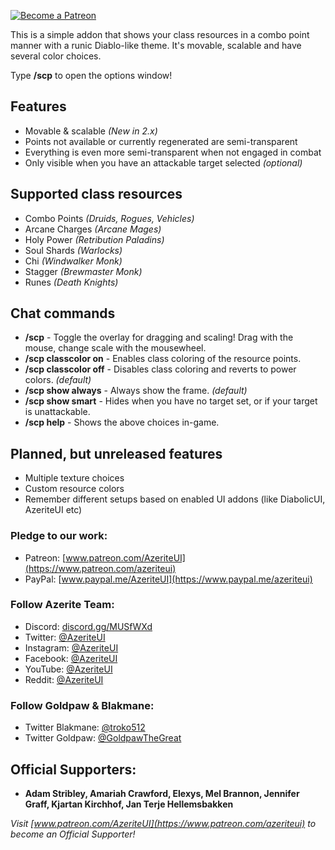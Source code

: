 [ ![Become a Patreon](http://azerite.org/img/social-media-buttons-patreon-small.jpg) ](https://www.patreon.com/AzeriteUI) 

This is a simple addon that shows your class resources in a combo point manner with a runic Diablo-like theme. It's movable, scalable and have several color choices.

Type **/scp** to open the options window!

## Features  
* Movable & scalable *(New in 2.x)*
* Points not available or currently regenerated are semi-transparent
* Everything is even more semi-transparent when not engaged in combat
* Only visible when you have an attackable target selected *(optional)*

## Supported class resources  
* Combo Points *(Druids, Rogues, Vehicles)*
* Arcane Charges *(Arcane Mages)*
* Holy Power *(Retribution Paladins)*
* Soul Shards *(Warlocks)*
* Chi *(Windwalker Monk)*
* Stagger *(Brewmaster Monk)*
* Runes *(Death Knights)*

## Chat commands
* **/scp** - Toggle the overlay for dragging and scaling! Drag with the mouse, change scale with the mousewheel. 
* **/scp classcolor on** - Enables class coloring of the resource points. 
* **/scp classcolor off** - Disables class coloring and reverts to power colors. *(default)* 
* **/scp show always** - Always show the frame. *(default)* 
* **/scp show smart** - Hides when you have no target set, or if your target is unattackable. 
* **/scp help** - Shows the above choices in-game. 

## Planned, but unreleased features
* Multiple texture choices
* Custom resource colors
* Remember different setups based on enabled UI addons (like DiabolicUI, AzeriteUI etc)

### **Pledge to our work:**  
* Patreon: [www.patreon.com/AzeriteUI](https://www.patreon.com/azeriteui)  
* PayPal: [www.paypal.me/AzeriteUI](https://www.paypal.me/azeriteui)  

### **Follow Azerite Team:**  
* Discord: [discord.gg/MUSfWXd](https://discord.gg/MUSfWXd)  
* Twitter: [@AzeriteUI](https://twitter.com/azeriteui)  
* Instagram: [@AzeriteUI](https://instagram.com/azeriteui/)  
* Facebook: [@AzeriteUI](https://www.facebook.com/azeriteui/)  
* YouTube: [@AzeriteUI](https://www.youtube.com/azeriteui)  
* Reddit: [@AzeriteUI](https://www.reddit.com/r/azeriteui/)  

### **Follow Goldpaw & Blakmane:**  
* Twitter Blakmane: [@troko512](https://twitter.com/troko512)  
* Twitter Goldpaw: [@GoldpawTheGreat](https://twitter.com/goldpawthegreat)  

## **Official Supporters:**  
* **Adam Stribley, Amariah Crawford, Elexys, Mel Brannon, Jennifer Graff, Kjartan Kirchhof, Jan Terje Hellemsbakken**  

_Visit [www.patreon.com/AzeriteUI](https://www.patreon.com/azeriteui) to become an Official Supporter!_
